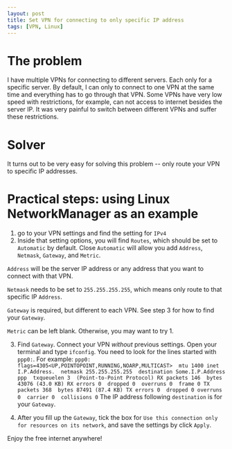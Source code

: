 ```yaml
---
layout: post
title: Set VPN for connecting to only specific IP address
tags: [VPN, Linux]
---
```


# The problem

I have multiple VPNs for connecting to different servers. Each only for a specific server. By default, I can only to connect to one VPN at the same time and everything has to go through that VPN. Some VPNs have very low speed with restrictions, for example, can not access to internet besides the server IP.
It was very painful to switch between different VPNs and suffer these restrictions.

# Solver

It turns out to be very easy for solving this problem -- only route your VPN to specific IP addresses.

# Practical steps: using Linux NetworkManager as an example

  1. go to your VPN settings and find the setting for `IPv4`
  2. Inside that setting options, you will find `Routes`, which should be set to `Automatic` by default. Close `Automatic` will allow you add `Address`, `Netmask`, `Gateway`, and `Metric`.
  
  `Address` will be the server IP address or any address that you want to connect with that VPN.
  
  `Netmask` needs to be set to `255.255.255.255`, which means only route to that specific IP `Address`.
  
  `Gateway` is required, but different to each VPN. See step 3 for how to find your `Gateway`.
  
  `Metric` can be left blank. Otherwise, you may want to try 1.
  
  3. Find `Gateway`.
    Connect your VPN *without* previous settings. Open your terminal and type `ifconfig`. You need to look for the lines started with `ppp0:`. For example:
    ```
    ppp0: flags=4305<UP,POINTOPOINT,RUNNING,NOARP,MULTICAST>  mtu 1400
        inet I.P.Address.  netmask 255.255.255.255  destination Some.I.P.Address
        ppp  txqueuelen 3  (Point-to-Point Protocol)
        RX packets 146  bytes 43076 (43.0 KB)
        RX errors 0  dropped 0  overruns 0  frame 0
        TX packets 368  bytes 87491 (87.4 KB)
        TX errors 0  dropped 0 overruns 0  carrier 0  collisions 0
    ```
    The IP address following `destination` is for your `Gateway`.
    
  4. After you fill up the `Gateway`, tick the box for `Use this connection only for resources on its network`, and save the settings by click `Apply`.
  
Enjoy the free internet anywhere!